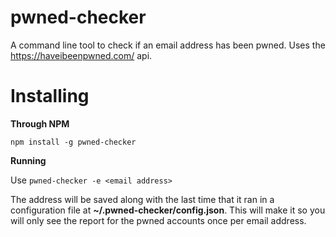 # pwned-checker

A command line tool to check if an email address has been pwned. Uses the <https://haveibeenpwned.com/> api.

# Installing

**Through NPM**

```
npm install -g pwned-checker
```

**Running**

Use `pwned-checker -e <email address>`

The address will be saved along with the last time that it ran in a configuration file at **~/.pwned-checker/config.json**. This will make it so you will only see the report for the pwned accounts once per email address.

